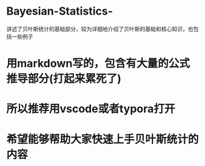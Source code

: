 # Bayesian-Statistics-
讲述了贝叶斯统计的基础部分，较为详细地介绍了贝叶斯的基础和核心知识，也包括一些例子
# 用markdown写的，包含有大量的公式推导部分(打起来累死了)
# 所以推荐用vscode或者typora打开
# 希望能够帮助大家快速上手贝叶斯统计的内容
